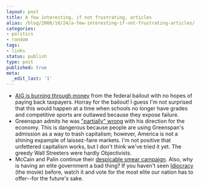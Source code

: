 ```yaml
---
layout: post
title: A few interesting, if not frustrating, articles
alias: /blog/2008/10/24/a-few-interesting-if-not-frustrating-articles/
categories:
- politics
- random
tags:
- links
status: publish
type: post
published: true
meta:
  _edit_last: '1'
---
```


 * <a title="Let them die" href="http://www.washingtonpost.com/wp-dyn/content/article/2008/10/23/AR2008102303352.html" target="_blank">AIG is burning through money</a> from the federal bailout with no hopes of paying back taxpayers. Horray for the bailout! I guess I'm not surprised that this would happen at a time when schools no longer have grades and competitive sports are outlawed because they expose failure.
 * Greenspan admits he was <a title="&quot;Greenspan recants&quot;" href="http://tbm.thebigmoney.com/articles/juicy-bits/2008/10/23/greenspan-recants" target="_blank">"partially" wrong</a> with his direction for the economy. This is dangerous because people are using Greenspan's admission as a way to trash capitalism; however, America is not a shining expample of laissez-faire markets. I'm not positive that unfettered capitalism works, but I don't think we've tried it yet. The greedy Wall Streeters were hardly Objectivists.
 * McCain and Palin continue their <a title="McCain Palin can't debate so they character assassinate" href="http://www.msnbc.msn.com/id/27343688/" target="_blank">despicable smear campaign</a>. Also, why is having an elite government a bad thing? If you haven't seen <a title="Idiocracy, the movie" href="http://www.imdb.com/title/tt0387808/" target="_blank">Idiocracy</a> (the movie) before, watch it and vote for the most elite our nation has to offer--for the future's sake.
